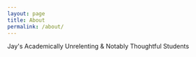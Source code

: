 ```yaml
---
layout: page
title: About
permalink: /about/
---
```


Jay's Academically Unrelenting & Notably Thoughtful Students